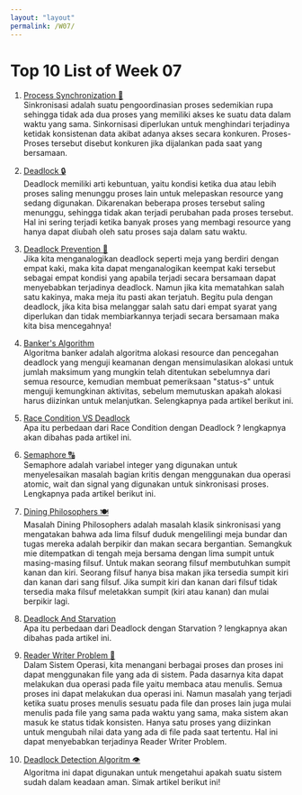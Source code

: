 ```yaml
---
layout: "layout"
permalink: /W07/
---
```


# Top 10 List of Week 07

1. [Process Synchronization 🔄](https://www.guru99.com/process-synchronization.html)<br>
Sinkronisasi adalah suatu pengoordinasian proses sedemikian rupa sehingga tidak ada dua proses yang memiliki akses ke suatu data dalam waktu yang sama. Sinkornisasi diperlukan untuk menghindari terjadinya ketidak konsistenan data akibat adanya akses secara konkuren. Proses-Proses tersebut disebut konkuren jika dijalankan pada saat yang bersamaan.

2. [Deadlock 🔒](https://www.guru99.com/deadlock-in-operating-system.html)<br>
Deadlock memiliki arti kebuntuan, yaitu kondisi ketika dua atau lebih proses saling menunggu proses lain untuk melepaskan resource yang sedang digunakan. Dikarenakan beberapa proses tersebut saling menunggu, sehingga tidak akan terjadi perubahan pada proses tersebut. Hal ini sering terjadi ketika banyak proses yang membagi resource yang hanya dapat diubah oleh satu proses saja dalam satu waktu.

3. [Deadlock Prevention 🔑](https://www.javatpoint.com/os-deadlock-prevention)<br>
Jika kita menganalogikan deadlock seperti meja yang berdiri dengan empat kaki, maka kita dapat menganalogikan keempat kaki tersebut sebagai empat kondisi yang apabila terjadi secara bersamaan dapat menyebabkan terjadinya deadlock. Namun jika kita mematahkan salah satu kakinya, maka meja itu pasti akan terjatuh. Begitu pula dengan deadlock, jika kita bisa melanggar salah satu dari empat syarat yang diperlukan dan tidak membiarkannya terjadi secara bersamaan maka kita bisa mencegahnya!

4. [Banker's Algorithm](https://www.geeksforgeeks.org/bankers-algorithm-in-operating-system-2/)<br>
Algoritma banker adalah algoritma alokasi resource dan pencegahan deadlock yang menguji keamanan dengan mensimulasikan alokasi untuk jumlah maksimum yang mungkin telah ditentukan sebelumnya dari semua resource, kemudian membuat pemeriksaan "status-s" untuk menguji kemungkinan aktivitas, sebelum memutuskan apakah alokasi harus diizinkan untuk melanjutkan. Selengkapnya pada artikel berikut ini.

5. [Race Condition VS Deadlock](https://www.quora.com/What-is-the-difference-between-race-condition-and-a-deadlock)<br>
Apa itu perbedaan dari Race Condition dengan Deadlock ? lengkapnya akan dibahas pada artikel ini.

6. [Semaphore 🔠](https://www.tutorialspoint.com/semaphores-in-operating-system)<br>
Semaphore adalah variabel integer yang digunakan untuk menyelesaikan masalah bagian kritis dengan menggunakan dua operasi atomic, wait dan signal yang digunakan untuk sinkronisasi proses. Lengkapnya pada artikel berikut ini.

7. [Dining Philosophers 🍽](https://www.javatpoint.com/os-dining-philosophers-problem)<br>
Masalah Dining Philosophers adalah masalah klasik sinkronisasi yang mengatakan bahwa ada lima filsuf duduk mengelilingi meja bundar dan tugas mereka adalah berpikir dan makan secara bergantian. Semangkuk mie ditempatkan di tengah meja bersama dengan lima sumpit untuk masing-masing filsuf. Untuk makan seorang filsuf membutuhkan sumpit kanan dan kiri. Seorang filsuf hanya bisa makan jika tersedia sumpit kiri dan kanan dari sang filsuf. Jika sumpit kiri dan kanan dari filsuf tidak tersedia maka filsuf meletakkan sumpit (kiri atau kanan) dan mulai berpikir lagi.

8. [Deadlock And Starvation](https://www.geeksforgeeks.org/difference-between-deadlock-and-starvation-in-os/)<br>
Apa itu perbedaan dari Deadlock dengan Starvation ? lengkapnya akan dibahas pada artikel ini.

9. [Reader Writer Problem 📑](https://afteracademy.com/blog/the-reader-writer-problem-in-operating-system)<br>
Dalam Sistem Operasi, kita menangani berbagai proses dan proses ini dapat menggunakan file yang ada di sistem. Pada dasarnya kita dapat melakukan dua operasi pada file yaitu membaca atau menulis. Semua proses ini dapat melakukan dua operasi ini. Namun masalah yang terjadi ketika suatu proses menulis sesuatu pada file dan proses lain juga mulai menulis pada file yang sama pada waktu yang sama, maka sistem akan masuk ke status tidak konsisten. Hanya satu proses yang diizinkan untuk mengubah nilai data yang ada di file pada saat tertentu. Hal ini dapat menyebabkan terjadinya Reader Writer Problem.

10. [Deadlock Detection Algoritm 👁](https://www.geeksforgeeks.org/deadlock-detection-algorithm-in-operating-system/)<br>
Algoritma ini dapat digunakan untuk mengetahui apakah suatu sistem sudah dalam keadaan aman. Simak artikel berikut ini!

